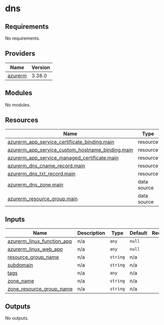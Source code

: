 # dns

<!-- BEGINNING OF PRE-COMMIT-TERRAFORM DOCS HOOK -->
## Requirements

No requirements.

## Providers

| Name | Version |
|------|---------|
| <a name="provider_azurerm"></a> [azurerm](#provider\_azurerm) | 3.38.0 |

## Modules

No modules.

## Resources

| Name | Type |
|------|------|
| [azurerm_app_service_certificate_binding.main](https://registry.terraform.io/providers/hashicorp/azurerm/latest/docs/resources/app_service_certificate_binding) | resource |
| [azurerm_app_service_custom_hostname_binding.main](https://registry.terraform.io/providers/hashicorp/azurerm/latest/docs/resources/app_service_custom_hostname_binding) | resource |
| [azurerm_app_service_managed_certificate.main](https://registry.terraform.io/providers/hashicorp/azurerm/latest/docs/resources/app_service_managed_certificate) | resource |
| [azurerm_dns_cname_record.main](https://registry.terraform.io/providers/hashicorp/azurerm/latest/docs/resources/dns_cname_record) | resource |
| [azurerm_dns_txt_record.main](https://registry.terraform.io/providers/hashicorp/azurerm/latest/docs/resources/dns_txt_record) | resource |
| [azurerm_dns_zone.main](https://registry.terraform.io/providers/hashicorp/azurerm/latest/docs/data-sources/dns_zone) | data source |
| [azurerm_resource_group.main](https://registry.terraform.io/providers/hashicorp/azurerm/latest/docs/data-sources/resource_group) | data source |

## Inputs

| Name | Description | Type | Default | Required |
|------|-------------|------|---------|:--------:|
| <a name="input_azurerm_linux_function_app"></a> [azurerm\_linux\_function\_app](#input\_azurerm\_linux\_function\_app) | n/a | `any` | `null` | no |
| <a name="input_azurerm_linux_web_app"></a> [azurerm\_linux\_web\_app](#input\_azurerm\_linux\_web\_app) | n/a | `any` | `null` | no |
| <a name="input_resource_group_name"></a> [resource\_group\_name](#input\_resource\_group\_name) | n/a | `string` | n/a | yes |
| <a name="input_subdomain"></a> [subdomain](#input\_subdomain) | n/a | `string` | n/a | yes |
| <a name="input_tags"></a> [tags](#input\_tags) | n/a | `any` | n/a | yes |
| <a name="input_zone_name"></a> [zone\_name](#input\_zone\_name) | n/a | `string` | n/a | yes |
| <a name="input_zone_resource_group_name"></a> [zone\_resource\_group\_name](#input\_zone\_resource\_group\_name) | n/a | `string` | n/a | yes |

## Outputs

No outputs.
<!-- END OF PRE-COMMIT-TERRAFORM DOCS HOOK -->
